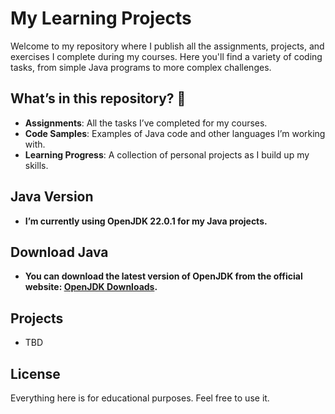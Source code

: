 # My Learning Projects

Welcome to my repository where I publish all the assignments, projects, and exercises I complete during my courses. Here you'll find a variety of coding tasks, from simple Java programs to more complex challenges. 

## What’s in this repository? 🧐

- **Assignments**: All the tasks I’ve completed for my courses.
- **Code Samples**: Examples of Java code and other languages I’m working with.
- **Learning Progress**: A collection of personal projects as I build up my skills.

## Java Version

- **I’m currently using OpenJDK 22.0.1 for my Java projects.**

## Download Java

- **You can download the latest version of OpenJDK from the official website: [OpenJDK Downloads](https://jdk.java.net/).**

## Projects

- TBD

## License

Everything here is for educational purposes. Feel free to use it.

